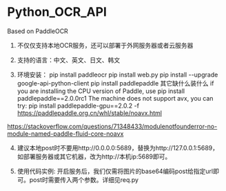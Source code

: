 # Python_OCR_API
Based on PaddleOCR

1. 不仅仅支持本地OCR服务，还可以部署于外网服务器或者云服务器

2. 支持的语言：中文、英文、日文、韩文

3. 环境安装：
pip install paddleocr
pip install web.py
pip install --upgrade google-api-python-client
pip install paddlepaddle
其它缺什么装什么
if you are installing the CPU version of Paddle, use pip install paddlepaddle==2.0.0rc1
The machine does not support avx, you can try: pip install paddlepaddle-gpu==2.0.2 -f https://paddlepaddle.org.cn/whl/stable/noavx.html

https://stackoverflow.com/questions/71348433/modulenotfounderror-no-module-named-paddle-fluid-core-noavx

4. 建议本地post时不要用http://0.0.0.0:5689，替换为http://127.0.0.1:5689，如部署服务器或其它机器，改为http://本机ip:5689即可。

5. 使用代码实例: 开启服务后，我们仅需将图片的base64编码post给指定url即可。post时需要传入两个参数。详细见req.py
 
